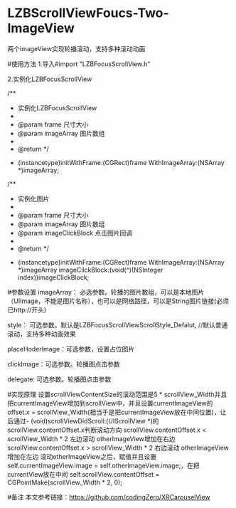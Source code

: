 # LZBScrollViewFoucs-Two-ImageView
两个imageView实现轮播滚动，支持多种滚动动画

#使用方法
1.导入#import "LZBFocusScrollView.h"

2.实例化LZBFocusScrollView

/**
 *  实例化LZBFocusScrollView
 *
 *  @param frame      尺寸大小
 *  @param imageArray 图片数组
 *
 *  @return
 */
- (instancetype)initWithFrame:(CGRect)frame WithImageArray:(NSArray *)imageArray;


/**
 *  实例化图片
 *
 *  @param frame      尺寸大小
 *  @param imageArray 图片数组
 *  @param imageClickBlock 点击图片回调
 *
 *  @return 
 */
- (instancetype)initWithFrame:(CGRect)frame WithImageArray:(NSArray *)imageArray  imageCilckBlock:(void(^)(NSInteger index))imageClickBlock;

#参数设置
imageArray： 必选参数。轮播的图片数组，可以是本地图片（UIImage，不能是图片名称），也可以是网络路径，可以是String图片链接(必须已http://开头)

style： 可选参数。默认是LZBFocusScrollViewScrollStyle_Defalut, //默认普通滚动，支持多种动画效果

placeHoderImage：可选参数，设置占位图片

clickImage：可选参数。轮播图点击参数

delegate: 可选参数。轮播图点击参数

#实现原理
设置scrollViewContentSize的滚动范围是5 * scrollView_Width并且把currentImageView增加到scrollView中，并且设置currentImageView的offset.x = scrollView_Width(相当于是把currentImageView放在中间位置)，让后通过- (void)scrollViewDidScroll:(UIScrollView *)的scrollView.contentOffset.x判断滚动方向
scrollView.contentOffset.x  < scrollView_Width * 2 左边滚动  otherImageView增加在右边
scrollView.contentOffset.x  > scrollView_Width * 2 右边滚动  otherImageView增加在左边
滚动otherImageView之后，赋值并且设置 self.currentImageView.image = self.otherImageView.image;，在把currentView放在中间 self.scrollView.contentOffset = CGPointMake(scrollView_Width * 2, 0);

#备注
本文参考链接：https://github.com/codingZero/XRCarouselView 

